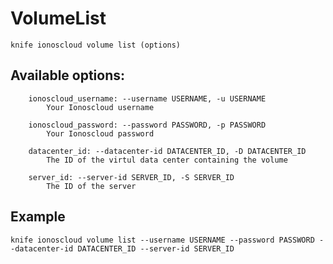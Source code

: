 # VolumeList



    knife ionoscloud volume list (options)


## Available options:

```
    ionoscloud_username: --username USERNAME, -u USERNAME
        Your Ionoscloud username

    ionoscloud_password: --password PASSWORD, -p PASSWORD
        Your Ionoscloud password

    datacenter_id: --datacenter-id DATACENTER_ID, -D DATACENTER_ID
        The ID of the virtul data center containing the volume

    server_id: --server-id SERVER_ID, -S SERVER_ID
        The ID of the server

```

## Example

    knife ionoscloud volume list --username USERNAME --password PASSWORD --datacenter-id DATACENTER_ID --server-id SERVER_ID
